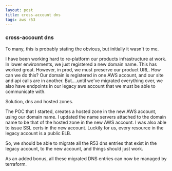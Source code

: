 ```yaml
---
layout: post
title: cross-account dns 
tags: aws r53
---
```

### cross-account dns 
To many, this is probably stating the obvious, but initially it wasn't to me.

I have been working hard to re-platform our products infrastructure at work. In lower environments, we just registered a new domain name. This has worked great. However, in prod, we must preserve our product URL. How can we do this? Our domain is registered in one AWS account, and our site and api calls are in another. But....until we've migrated everything over, we also have endpoints in our legacy aws account that we must be able to communicate with.

Solution, dns and hosted zones.

The POC that I started, creates a hosted zone in the new AWS account, using our domain name. I updated the name servers attached to the domain name to be that of the hosted zone in the new AWS account. I was also able to issue SSL certs in the new account. Luckily for us, every resource in the legacy account is a public ELB.

So, we should be able to migrate all the R53 dns entries that exist in the legacy account, to the new account, and things should just work.

As an added bonus, all these migrated DNS entries can now be managed by terraform.
